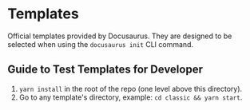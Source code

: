 # Templates

Official templates provided by Docusaurus. They are designed to be selected when using the `docusaurus init` CLI command.

## Guide to Test Templates for Developer

1. `yarn install` in the root of the repo (one level above this directory).
1. Go to any template's directory, example: `cd classic && yarn start`.
